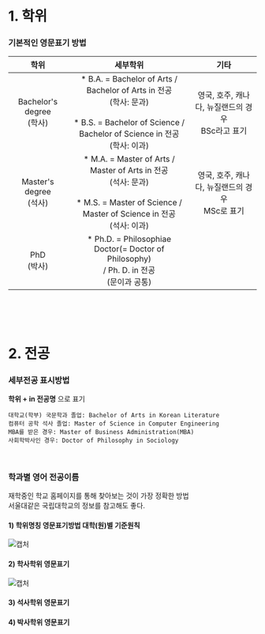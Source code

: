 # 1. 학위
### 기본적인 영문표기 방법
|학위|세부학위|기타|
|:--:|:--:|:--:|
|Bachelor's degree<br>(학사)|* B.A. = Bachelor of Arts / Bachelor of Arts in 전공<br>(학사: 문과)<br><br>* B.S. = Bachelor of Science / Bachelor of Science in 전공<br>(학사: 이과)|영국, 호주, 캐나다, 뉴질랜드의 경우<br>BSc라고 표기|
|Master's degree<br>(석사)|* M.A. = Master of Arts / Master of Arts in 전공<br>(석사: 문과)<br><br>* M.S. = Master of Science / Master of Science in 전공<br>(석사: 이과)|영국, 호주, 캐나다, 뉴질랜드의 경우<br>MSc로 표기|
|PhD<br>(박사)|* Ph.D. = Philosophiae Doctor(= Doctor of Philosophy) <br>/ Ph. D. in 전공<br>(문이과 공통)|

<br><br><br>


# 2. 전공
### 세부전공 표시방법 
**학위 + in 전공명** 으로 표기
```
대학교(학부) 국문학과 졸업: Bachelor of Arts in Korean Literature
컴퓨터 공학 석사 졸업: Master of Science in Computer Engineering
MBA를 받은 경우: Master of Business Administration(MBA)
사회학박사인 경우: Doctor of Philosophy in Sociology
```

<br>

### 학과별 영어 전공이름
재학중인 학교 홈페이지를 통해 찾아보는 것이 가장 정확한 방법<br>
서울대같은 국립대학교의 정보를 참고해도 좋다.

#### 1) 학위명칭 영문표기방법 대학(원)별 기준원칙
![캡처](https://user-images.githubusercontent.com/38516906/61325175-159cef80-a84f-11e9-939a-b23f59d7ed64.PNG)

#### 2) 학사학위 영문표기
![캡처](https://user-images.githubusercontent.com/38516906/61326076-fdc66b00-a850-11e9-97c1-898a397d63dc.PNG)

#### 3) 석사학위 영문표기

#### 4) 박사학위 영문표기

